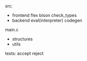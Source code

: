 
src:
- frontend
   flex
   bison
   check_types
- backend
    eval(interpreter)
    codegen

main.c
- structures
- utils

tests:
    accept
    reject

